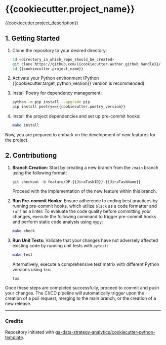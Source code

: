 # {{cookiecutter.project_name}}

{{cookiecutter.project_description}}

## 1. Getting Started

1. Clone the repository to your desired directory:

    ```bash
    cd <directory_in_which_repo_should_be_created>
    git clone https://github.com/{{cookiecutter.author_github_handle}}/{{cookiecutter.project_name}}.git
    cd {{cookiecutter.project_name}}
    ```

2. Activate your Python environment (Python {{cookiecutter.target_python_version}} version is recommended).

3. Install Poetry for dependency management:

    ```bash
    python -m pip install --upgrade pip
    pip install poetry=={{cookiecutter.poetry_version}}
    ```

4. Install the project dependencies and set up pre-commit hooks:

    ```bash
    make install
    ```

Now, you are prepared to embark on the development of new features for the project.



## 2. Contributiong

1. **Branch Creation:**
    Start by creating a new branch from the `/main` branch using the following format:
    ```
    git checkout -b feature/DP-{{JiraTaskID}}-{{JiraTaskName}}
    ```
    Proceed with the implementation of the new feature within this branch.

2. **Run Pre-commit Hooks:**
    Ensure adherence to coding best practices by running pre-commit hooks, which utilize `black` as a code formatter and `ruff` as a linter.
    To evaluate the code quality before committing your changes, execute the following command to trigger pre-commit hooks and perform static code analysis using `mypy`:

    ```bash
    make check
    ```

3. **Run Unit Tests:**
    Validate that your changes have not adversely affected existing code by running unit tests with `pytest`:

    ```bash
    make test
    ```

    Alternatively, execute a comprehensive test matrix with different Python versions using `tox`:

    ```bash
    tox
    ```

Once these steps are completed successfully, proceed to commit and push your changes. The CI/CD pipeline will automatically trigger upon the creation of a pull request, merging to the main branch, or the creation of a new release.



---
### Credits
Repository initiated with [ga-data-strategy-analytics/cookiecutter-python-template](https://github.com/ga-data-strategy-analytics/cookiecutter-python-template).
